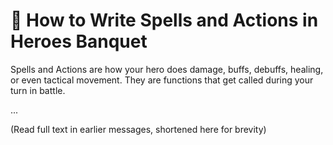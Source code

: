 # 📘 How to Write Spells and Actions in Heroes Banquet

Spells and Actions are how your hero does damage, buffs, debuffs, healing, or even tactical movement. They are functions that get called during your turn in battle.

...

(Read full text in earlier messages, shortened here for brevity)
